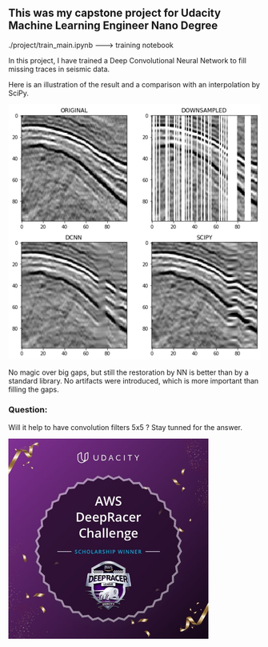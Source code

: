 ## This was my capstone project for Udacity Machine Learning Engineer Nano Degree 

./project/train_main.ipynb  ---> training notebook

In this project, I have trained a Deep Convolutional Neural Network to fill missing
traces in seismic data.

Here is an illustration of the result and a comparison with an interpolation by SciPy.

![Example](./project/data/pictures/test.png)

No magic over big gaps, but still the restoration by NN is better than by a standard library.
No artifacts were introduced, which is more important than filling the gaps.

### Question:
Will it help to have convolution filters 5x5 ? Stay tunned for the answer.



<img src="./project/data/pictures/AWS_Udacity.jpg" style="width:400px;height:400px;">



